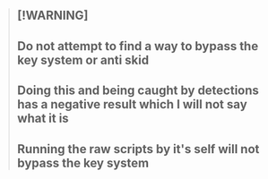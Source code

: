 > ## [!WARNING]
> ## **Do not attempt to find a way to bypass the key system or anti skid**
> ## **Doing this and being caught by detections has a negative result which I will not say what it is**
> ## **Running the raw scripts by it's self will not bypass the key system**
